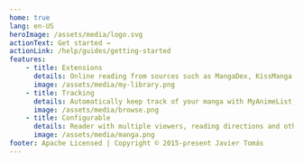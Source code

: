 ```yaml
---
home: true
lang: en-US
heroImage: /assets/media/logo.svg
actionText: Get started →
actionLink: /help/guides/getting-started
features:
    - title: Extensions
      details: Online reading from sources such as MangaDex, KissManga and hundreds more.
      image: /assets/media/my-library.png
    - title: Tracking
      details: Automatically keep track of your manga with MyAnimeList, AniList, Kitsu and Shikimori.
      image: /assets/media/browse.png
    - title: Configurable
      details: Reader with multiple viewers, reading directions and other settings.
      image: /assets/media/manga.png
footer: Apache Licensed | Copyright © 2015-present Javier Tomás
---
```

